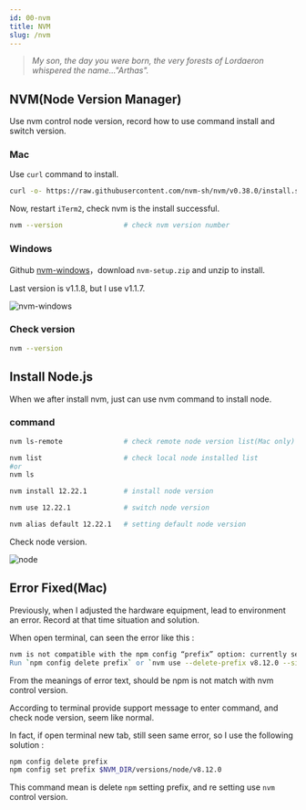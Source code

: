 ```yaml
---
id: 00-nvm
title: NVM
slug: /nvm
---
```


> _My son, the day you were born, the very forests of Lordaeron whispered the name..."Arthas"._

## NVM(Node Version Manager)

Use nvm control node version, record how to use command install and switch version.

### Mac

Use `curl` command to install.

```bash
curl -o- https://raw.githubusercontent.com/nvm-sh/nvm/v0.38.0/install.sh | bash
```

Now, restart `iTerm2`, check nvm is the install successful.

```bash
nvm --version               # check nvm version number
```

### Windows

Github [nvm-windows](https://github.com/coreybutler/nvm-windows/releases)，download `nvm-setup.zip` and unzip to install.

Last version is v1.1.8, but I use v1.1.7.

![nvm-windows](https://i.imgur.com/uFyhtwx.png)

### Check version

```bash
nvm --version
```

## Install Node.js

When we after install nvm, just can use nvm command to install node.

### command

```bash
nvm ls-remote               # check remote node version list(Mac only)

nvm list                    # check local node installed list
#or
nvm ls

nvm install 12.22.1         # install node version

nvm use 12.22.1             # switch node version

nvm alias default 12.22.1   # setting default node version
```

Check node version.

![node](https://i.imgur.com/Y9PnGmw.png)

## Error Fixed(Mac)

Previously, when I adjusted the hardware equipment, lead to environment an error. Record at that time situation and solution.

When open terminal, can seen the error like this :

```bash
nvm is not compatible with the npm config “prefix” option: currently set to “/Users/xxx/.nvm/versions/node/v8.12.0"
Run `npm config delete prefix` or `nvm use --delete-prefix v8.12.0 --silent` to unset it.
```

From the meanings of error text, should be npm is not match with nvm control version.

According to terminal provide support message to enter command, and check node version, seem like normal.

In fact, if open terminal new tab, still seen same error, so I use the following solution :

```bash
npm config delete prefix
npm config set prefix $NVM_DIR/versions/node/v8.12.0
```

This command mean is delete `npm` setting prefix, and re setting use `nvm` control version.
